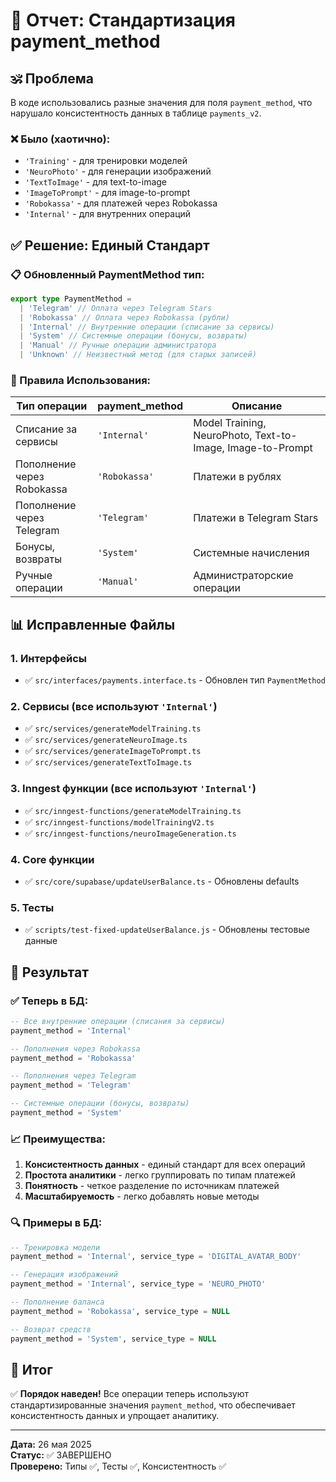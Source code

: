 # 🎯 Отчет: Стандартизация payment_method

## 🕉️ Проблема

В коде использовались разные значения для поля `payment_method`, что нарушало консистентность данных в таблице `payments_v2`.

### ❌ Было (хаотично):

- `'Training'` - для тренировки моделей
- `'NeuroPhoto'` - для генерации изображений
- `'TextToImage'` - для text-to-image
- `'ImageToPrompt'` - для image-to-prompt
- `'Robokassa'` - для платежей через Robokassa
- `'Internal'` - для внутренних операций

## ✅ Решение: Единый Стандарт

### 📋 Обновленный PaymentMethod тип:

```typescript
export type PaymentMethod =
  | 'Telegram' // Оплата через Telegram Stars
  | 'Robokassa' // Оплата через Robokassa (рубли)
  | 'Internal' // Внутренние операции (списание за сервисы)
  | 'System' // Системные операции (бонусы, возвраты)
  | 'Manual' // Ручные операции администратора
  | 'Unknown' // Неизвестный метод (для старых записей)
```

### 🔄 Правила Использования:

| Тип операции               | payment_method | Описание                                                   |
| -------------------------- | -------------- | ---------------------------------------------------------- |
| Списание за сервисы        | `'Internal'`   | Model Training, NeuroPhoto, Text-to-Image, Image-to-Prompt |
| Пополнение через Robokassa | `'Robokassa'`  | Платежи в рублях                                           |
| Пополнение через Telegram  | `'Telegram'`   | Платежи в Telegram Stars                                   |
| Бонусы, возвраты           | `'System'`     | Системные начисления                                       |
| Ручные операции            | `'Manual'`     | Администраторские операции                                 |

## 📊 Исправленные Файлы

### 1. Интерфейсы

- ✅ `src/interfaces/payments.interface.ts` - Обновлен тип `PaymentMethod`

### 2. Сервисы (все используют `'Internal'`)

- ✅ `src/services/generateModelTraining.ts`
- ✅ `src/services/generateNeuroImage.ts`
- ✅ `src/services/generateImageToPrompt.ts`
- ✅ `src/services/generateTextToImage.ts`

### 3. Inngest функции (все используют `'Internal'`)

- ✅ `src/inngest-functions/generateModelTraining.ts`
- ✅ `src/inngest-functions/modelTrainingV2.ts`
- ✅ `src/inngest-functions/neuroImageGeneration.ts`

### 4. Core функции

- ✅ `src/core/supabase/updateUserBalance.ts` - Обновлены defaults

### 5. Тесты

- ✅ `scripts/test-fixed-updateUserBalance.js` - Обновлены тестовые данные

## 🎯 Результат

### ✅ Теперь в БД:

```sql
-- Все внутренние операции (списания за сервисы)
payment_method = 'Internal'

-- Пополнения через Robokassa
payment_method = 'Robokassa'

-- Пополнения через Telegram
payment_method = 'Telegram'

-- Системные операции (бонусы, возвраты)
payment_method = 'System'
```

### 📈 Преимущества:

1. **Консистентность данных** - единый стандарт для всех операций
2. **Простота аналитики** - легко группировать по типам платежей
3. **Понятность** - четкое разделение по источникам платежей
4. **Масштабируемость** - легко добавлять новые методы

### 🔍 Примеры в БД:

```sql
-- Тренировка модели
payment_method = 'Internal', service_type = 'DIGITAL_AVATAR_BODY'

-- Генерация изображений
payment_method = 'Internal', service_type = 'NEURO_PHOTO'

-- Пополнение баланса
payment_method = 'Robokassa', service_type = NULL

-- Возврат средств
payment_method = 'System', service_type = NULL
```

## 🎉 Итог

✅ **Порядок наведен!** Все операции теперь используют стандартизированные значения `payment_method`, что обеспечивает консистентность данных и упрощает аналитику.

---

**Дата:** 26 мая 2025  
**Статус:** ✅ ЗАВЕРШЕНО  
**Проверено:** Типы ✅, Тесты ✅, Консистентность ✅
